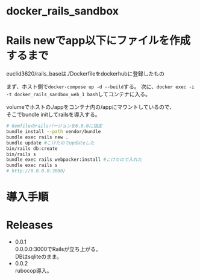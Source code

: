 # docker_rails_sandbox

# Rails newでapp以下にファイルを作成するまで

euclid3620/rails_baseは./Dockerfileをdockerhubに登録したもの

まず、ホスト側で`docker-compose up -d --build`する。
次に、`docker exec -i -t docker_rails_sandbox_web_1 bash`してコンテナに入る。

volumeでホストの./appをコンテナ内の/appにマウントしているので、  
そこでbundle initしてrailsを導入する。

```bash
# Gemfileのrailsバージョンを6.0.0に指定
bundle install --path vendor/bundle
bundle exec rails new .
bundle update #こけたのでupdateした
bin/rails db:create
bin/rails s
bundle exec rails webpacker:install #こけたので入れた
bundle exec rails s
# http://0.0.0.0:3000/
```

# 導入手順

# Releases

- 0.0.1  
  0.0.0.0:3000でRailsが立ち上がる。  
  DBはsqliteのまま。  
- 0.0.2  
  rubocop導入。  
